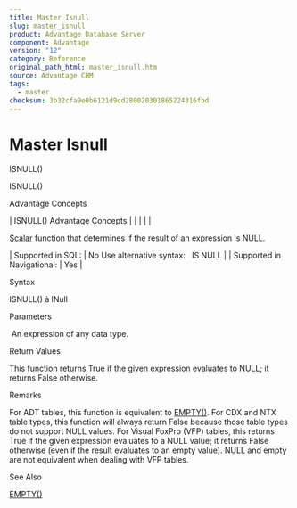 ```yaml
---
title: Master Isnull
slug: master_isnull
product: Advantage Database Server
component: Advantage
version: "12"
category: Reference
original_path_html: master_isnull.htm
source: Advantage CHM
tags:
  - master
checksum: 3b32cfa9e0b6121d9cd280020301865224316fbd
---
```


# Master Isnull

ISNULL()

ISNULL()

Advantage Concepts

| ISNULL()  Advantage Concepts |  |  |  |  |

[Scalar](master_supported_scalar_functions.md) function that determines if the result of an expression is NULL.

| Supported in SQL: | No Use alternative syntax:   <field> IS NULL |
| Supported in Navigational: | Yes |

Syntax

ISNULL(<exp>) à lNull

Parameters

<exp>  An expression of any data type.

Return Values

This function returns True if the given expression evaluates to NULL; it returns False otherwise.

Remarks

For ADT tables, this function is equivalent to [EMPTY()](master_empty.md). For CDX and NTX table types, this function will always return False because those table types do not support NULL values. For Visual FoxPro (VFP) tables, this returns True if the given expression evaluates to a NULL value; it returns False otherwise (even if the result evaluates to an empty value). NULL and empty are not equivalent when dealing with VFP tables.

See Also

[EMPTY()](master_empty.md)
